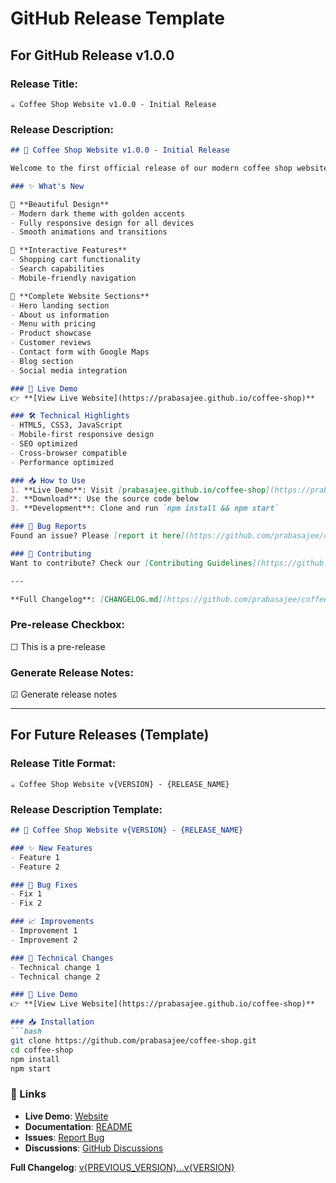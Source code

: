 # GitHub Release Template

## For GitHub Release v1.0.0

### Release Title:
```
☕ Coffee Shop Website v1.0.0 - Initial Release
```

### Release Description:
```markdown
## 🎉 Coffee Shop Website v1.0.0 - Initial Release

Welcome to the first official release of our modern coffee shop website! ☕

### ✨ What's New

🎨 **Beautiful Design**
- Modern dark theme with golden accents
- Fully responsive design for all devices
- Smooth animations and transitions

🛒 **Interactive Features**
- Shopping cart functionality
- Search capabilities
- Mobile-friendly navigation

📱 **Complete Website Sections**
- Hero landing section
- About us information
- Menu with pricing
- Product showcase
- Customer reviews
- Contact form with Google Maps
- Blog section
- Social media integration

### 🚀 Live Demo
👉 **[View Live Website](https://prabasajee.github.io/coffee-shop)**

### 🛠️ Technical Highlights
- HTML5, CSS3, JavaScript
- Mobile-first responsive design
- SEO optimized
- Cross-browser compatible
- Performance optimized

### 📥 How to Use
1. **Live Demo**: Visit [prabasajee.github.io/coffee-shop](https://prabasajee.github.io/coffee-shop)
2. **Download**: Use the source code below
3. **Development**: Clone and run `npm install && npm start`

### 🐛 Bug Reports
Found an issue? Please [report it here](https://github.com/prabasajee/coffee-shop/issues)

### 🤝 Contributing
Want to contribute? Check our [Contributing Guidelines](https://github.com/prabasajee/coffee-shop/blob/main/docs/CONTRIBUTING.md)

---

**Full Changelog**: [CHANGELOG.md](https://github.com/prabasajee/coffee-shop/blob/main/CHANGELOG.md)
```

### Pre-release Checkbox:
☐ This is a pre-release

### Generate Release Notes:
☑ Generate release notes

---

## For Future Releases (Template)

### Release Title Format:
```
☕ Coffee Shop Website v{VERSION} - {RELEASE_NAME}
```

### Release Description Template:
```markdown
## 🚀 Coffee Shop Website v{VERSION} - {RELEASE_NAME}

### ✨ New Features
- Feature 1
- Feature 2

### 🐛 Bug Fixes
- Fix 1
- Fix 2

### 📈 Improvements
- Improvement 1
- Improvement 2

### 🔧 Technical Changes
- Technical change 1
- Technical change 2

### 🚀 Live Demo
👉 **[View Live Website](https://prabasajee.github.io/coffee-shop)**

### 📥 Installation
```bash
git clone https://github.com/prabasajee/coffee-shop.git
cd coffee-shop
npm install
npm start
```

### 🔗 Links
- **Live Demo**: [Website](https://prabasajee.github.io/coffee-shop)
- **Documentation**: [README](https://github.com/prabasajee/coffee-shop#readme)
- **Issues**: [Report Bug](https://github.com/prabasajee/coffee-shop/issues)
- **Discussions**: [GitHub Discussions](https://github.com/prabasajee/coffee-shop/discussions)

**Full Changelog**: [v{PREVIOUS_VERSION}...v{VERSION}](https://github.com/prabasajee/coffee-shop/compare/v{PREVIOUS_VERSION}...v{VERSION})
```

